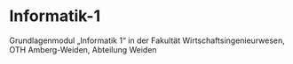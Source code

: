 # Informatik-1
Grundlagenmodul „Informatik 1“ in der  Fakultät Wirtschaftsingenieurwesen, OTH Amberg-Weiden, Abteilung Weiden
